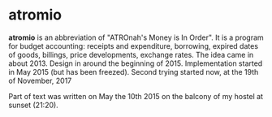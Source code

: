 atromio
=======

**atromio** is an abbreviation of "ATROnah's Money is In Order".
It is a program for budget accounting: receipts and expenditure, borrowing, expired dates of goods, billings, price developments, exchange rates.
The idea came in about 2013.
Design in around the beginning of 2015.
Implementation started in May 2015 (but has been freezed).
Second trying started now, at the 19th of November, 2017


Part of text was written on May the 10th 2015 on the balcony of my hostel at sunset (21:20).
